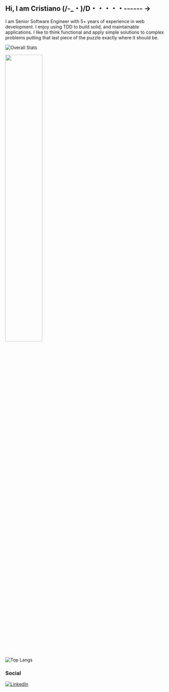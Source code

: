 ## Hi, I am Cristiano (/-_・)/D・・・・・------ →

I am Senior Software Engineer with 5+ years of experience in web development. I enjoy using TDD to build solid, and maintainable applications. I like to think functional and apply simple solutions to complex problems putting that last piece of the puzzle exactly where it should be. 

![Overall Stats](https://github-readme-stats.vercel.app/api?username=wood-archer&count_private=true&show_icons=true&hide=contribs)

<img src="https://github-readme-streak-stats.herokuapp.com/?user=wood-archer&theme=light" width="48%" >

![Top Langs](https://github-readme-stats.vercel.app/api/top-langs/?username=wood-archer&layout=compact)

<h3 align="left">Social</h3>

<a href="https://www.linkedin.com/in/ccarvalho-dev/" target="_blank"><img src="https://img.shields.io/badge/LinkedIn-%230077B5.svg?&style=flat-square&logo=linkedin&logoColor=white" alt="LinkedIn"></a>
